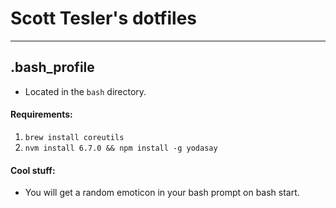 # Scott Tesler's dotfiles

---

## .bash_profile

- Located in the `bash` directory.

#### Requirements:

1. `brew install coreutils`
1. `nvm install 6.7.0 && npm install -g yodasay`

#### Cool stuff:

- You will get a random emoticon in your bash prompt on bash start.
